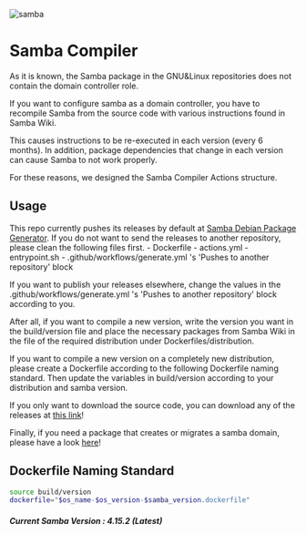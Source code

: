 ![samba](samba.png)

# Samba Compiler

As it is known, the Samba package in the GNU&Linux repositories does not contain the domain controller role.

If you want to configure samba as a domain controller, you have to recompile Samba from the source code with various instructions found in Samba Wiki.

This causes instructions to be re-executed in each version (every 6 months). In addition, package dependencies that change in each version can cause Samba to not work properly.

For these reasons, we designed the Samba Compiler Actions structure.

## Usage

This repo currently pushes its releases by default at [Samba Debian Package Generator](https://github.org/aciklab/samba). If you do not want to send the releases to another repository, please clean the following files first.
    - Dockerfile
    - actions.yml
    - entrypoint.sh
    - .github/workflows/generate.yml 's 'Pushes to another repository' block

If you want to publish your releases elsewhere, change the values ​​in the .github/workflows/generate.yml 's 'Pushes to another repository' block according to you.

After all, if you want to compile a new version, write the version you want in the build/version file and place the necessary packages from Samba Wiki in the file of the required distribution under Dockerfiles/distribution.

If you want to compile a new version on a completely new distribution, please create a Dockerfile according to the following Dockerfile naming standard. Then update the variables in build/version according to your distribution and samba version.

If you only want to download the source code, you can download any of the releases at [this link](https://github.com/aciklab/samba_source/releases)!

Finally, if you need a package that creates or migrates a samba domain, please have a look [here](https://github.com/aciklab/samba)!


## Dockerfile Naming Standard

```bash
source build/version
dockerfile="$os_name-$os_version-$samba_version.dockerfile"
```
##### Current Samba Version : 4.15.2 (Latest)
